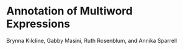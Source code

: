 # Annotation of Multiword Expressions
Brynna Kilcline, Gabby Masini, Ruth Rosenblum, and Annika Sparrell
